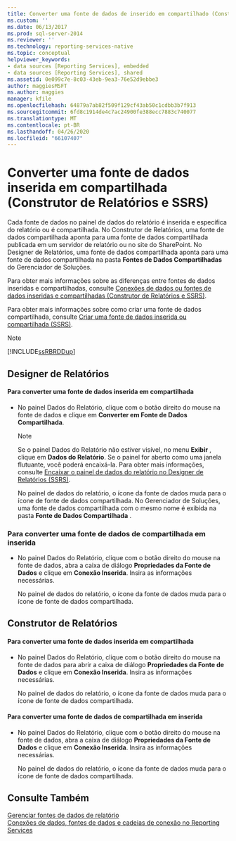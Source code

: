 ```yaml
---
title: Converter uma fonte de dados de inserido em compartilhado (Construtor de Relatórios e SSRS) | Microsoft Docs
ms.custom: ''
ms.date: 06/13/2017
ms.prod: sql-server-2014
ms.reviewer: ''
ms.technology: reporting-services-native
ms.topic: conceptual
helpviewer_keywords:
- data sources [Reporting Services], embedded
- data sources [Reporting Services], shared
ms.assetid: 0e099c7e-8c03-43eb-9ea3-76e52d9ebbe3
author: maggiesMSFT
ms.author: maggies
manager: kfile
ms.openlocfilehash: 64879a7ab82f509f129cf43ab50c1cdbb3b7f913
ms.sourcegitcommit: 6fd8c1914de4c7ac24900fe388ecc7883c740077
ms.translationtype: MT
ms.contentlocale: pt-BR
ms.lasthandoff: 04/26/2020
ms.locfileid: "66107407"
---
```

# <a name="convert-a-data-source-from-embedded-to-shared-report-builder-and-ssrs"></a>Converter uma fonte de dados inserida em compartilhada (Construtor de Relatórios e SSRS)
  Cada fonte de dados no painel de dados do relatório é inserida e específica do relatório ou é compartilhada. No Construtor de Relatórios, uma fonte de dados compartilhada aponta para uma fonte de dados compartilhada publicada em um servidor de relatório ou no site do SharePoint. No Designer de Relatórios, uma fonte de dados compartilhada aponta para uma fonte de dados compartilhada na pasta **Fontes de Dados Compartilhadas** do Gerenciador de Soluções.  
  
 Para obter mais informações sobre as diferenças entre fontes de dados inseridas e compartilhadas, consulte [Conexões de dados ou fontes de dados inseridas e compartilhadas &#40;Construtor de Relatórios e SSRS&#41;](../embedded-and-shared-data-connections-or-data-sources-report-builder-and-ssrs.md).  
  
 Para obter mais informações sobre como criar uma fonte de dados compartilhada, consulte [Criar uma fonte de dados inserida ou compartilhada &#40;SSRS&#41;](../create-an-embedded-or-shared-data-source-ssrs.md).  
  
> [!NOTE]  
>  [!INCLUDE[ssRBRDDup](../../includes/ssrbrddup-md.md)]  
  
## <a name="report-designer"></a>Designer de Relatórios  
  
#### <a name="to-convert-a-data-source-from-embedded-to-shared"></a>Para converter uma fonte de dados inserida em compartilhada  
  
-   No painel Dados do Relatório, clique com o botão direito do mouse na fonte de dados e clique em **Converter em Fonte de Dados Compartilhada**.  
  
    > [!NOTE]  
    >  Se o painel Dados do Relatório não estiver visível, no menu **Exibir** , clique em **Dados do Relatório**. Se o painel for aberto como uma janela flutuante, você poderá encaixá-la. Para obter mais informações, consulte [Encaixar o painel de dados do relatório no Designer de Relatórios &#40;SSRS&#41;](../tools/dock-the-report-data-pane-in-report-designer-ssrs.md).  
  
     No painel de dados do relatório, o ícone da fonte de dados muda para o ícone de fonte de dados compartilhada. No Gerenciador de Soluções, uma fonte de dados compartilhada com o mesmo nome é exibida na pasta **Fonte de Dados Compartilhada** .  
  
### <a name="to-convert-a-data-source-from-shared-to-embedded"></a>Para converter uma fonte de dados de compartilhada em inserida  
  
-   No painel Dados do Relatório, clique com o botão direito do mouse na fonte de dados, abra a caixa de diálogo **Propriedades da Fonte de Dados** e clique em **Conexão Inserida**. Insira as informações necessárias.  
  
     No painel de dados do relatório, o ícone da fonte de dados muda para o ícone de fonte de dados compartilhada.  
  
## <a name="report-builder"></a>Construtor de Relatórios  
  
#### <a name="to-convert-a-data-source-from-embedded-to-shared"></a>Para converter uma fonte de dados inserida em compartilhada  
  
-   No painel Dados do Relatório, clique com o botão direito do mouse na fonte de dados para abrir a caixa de diálogo **Propriedades da Fonte de Dados** e clique em **Conexão Inserida**. Insira as informações necessárias.  
  
     No painel de dados do relatório, o ícone da fonte de dados muda para o ícone de fonte de dados compartilhada.  
  
#### <a name="to-convert-a-data-source-from-shared-to-embedded"></a>Para converter uma fonte de dados de compartilhada em inserida  
  
-   No painel Dados do Relatório, clique com o botão direito do mouse na fonte de dados, abra a caixa de diálogo **Propriedades da Fonte de Dados** e clique em **Conexão Inserida**. Insira as informações necessárias.  
  
     No painel de dados do relatório, o ícone da fonte de dados muda para o ícone de fonte de dados compartilhada.  
  
## <a name="see-also"></a>Consulte Também  
 [Gerenciar fontes de dados de relatório](manage-report-data-sources.md)   
 [Conexões de dados, fontes de dados e cadeias de conexão no Reporting Services](../data-connections-data-sources-and-connection-strings-in-reporting-services.md)  
  
  
